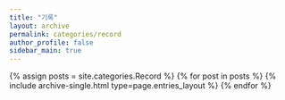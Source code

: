 ```yaml
---
title: "기록"
layout: archive
permalink: categories/record
author_profile: false
sidebar_main: true
---
```


{% assign posts = site.categories.Record %}
{% for post in posts %} {% include archive-single.html type=page.entries_layout %} {% endfor %}